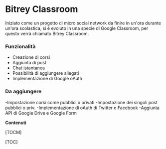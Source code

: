 # Bitrey Classroom

Iniziato come un progetto di micro social network da finire in un'ora durante un'ora scolastica, si è evoluto in una specie di Google Classroom, per questo verrà chiamato Bitrey Classroom.

### Funzionalità

- Creazione di corsi
- Aggiunta di post
- Chat istantanea
- Possibilità di aggiungere allegati
- Implementazione di Google oAuth

### Da aggiungere

-Impostazione corsi come pubblici o privati
-Impostazione dei singoli post pubblici o priv.
-Implementazione di oAuth di Twitter e Facebook
-Aggiunta API di Google Drive e Google Form


**Contenuti**

[TOCM]

[TOC]

